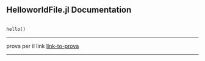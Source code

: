 ## HelloworldFile.jl Documentation

```@docs

hello()

```
---

prova per il link [link-to-prova](@ref)

---
